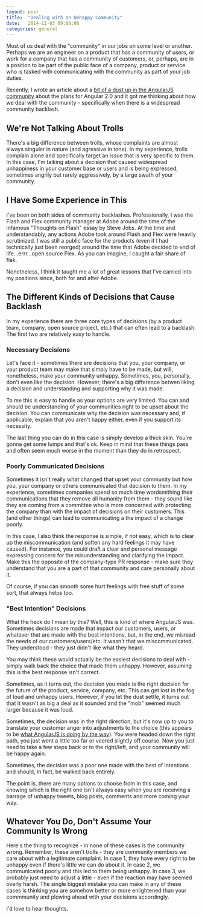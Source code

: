 ```yaml
---
layout: post
title:  "Dealing with an Unhappy Community"
date:   2014-11-03 09:00:00
categories: general
---
```


Most of us deal with the "community" in our jobs on some level or another. Perhaps we are an engineer on a product that has a community of users, or work for a company that has a community of customers, or, perhaps, are in a position to be part of the public face of a company, product or service who is tasked with communicating with the community as part of your job duties.

Recently, I wrote an article about a [bit of a dust up in the AngularJS community](http://developer.telerik.com/featured/can-angularjs-maintain-dominance/) about the plans for Angular 2.0 and it got me thinking about how we deal with the community - specifically when there is a widespread community backlash.
<!--more-->

## We're Not Talking About Trolls

There's a big difference between trolls, whose complaints are almost always singular in nature (and agressive in tone). In my experience, trolls complain alone and specifically target an issue that is very specific to them. In this case, I'm talking about a decision that caused widespread unhappiness in your customer base or users and is being expressed, sometimes angrily but rarely aggressively, by a large swath of your community.

## I Have Some Experience in This

I've been on both sides of community backlashes. Professionally, I was the Flash and Flex community manager at Adobe around the time of the infamous "Thoughts on Flash" essay by Steve Jobs. At the time and understandably, any actions Adobe took around Flash and Flex were heavily scrutinized. I was still a public face for the products (even if I had technically just been reorged) around the time that Adobe decided to end of life...errr...open source Flex. As you can imagine, I caught a fair share of flak.

Nonetheless, I think it taught me a lot of great lessons that I've carried into my positions since, both for and after Adobe.

## The Different Kinds of Decisions that Cause Backlash

In my experience there are three core types of decisions (by a product team, company, open source project, etc.) that can often lead to a backlash. The first two are relatively easy to handle.

### Necessary Decisions

Let's face it - sometimes there are decisions that you, your company, or your product team may make that simply have to be made, but will, nonetheless, make your community unhappy. Sometimes, you, personally, don't even like the decision. However, there's a big difference betwen liking a decision and understanding and supporting why it was made.

To me this is easy to handle as your options are very limited. You can and should be understanding of your communities right to be upset about the decision. You can communicate why the decision was necessary and, if applicable, explain that you aren't happy either, even if you support its necessity.

The last thing you can do in this case is simply develop a thick skin. You're gonna get some lumps and that's ok. Keep in mind that these things pass and often seem much worse in the moment than they do in retrospect.

### Poorly Communicated Decisions

Sometimes it isn't really what changed that upset your community but how you, your company or others communicated that decision to them. In my experience, sometimes companies spend so much time wordsmithing their communications that they remove all humanity from them - they sound like they are coming from a committee who is more concerned with protecting the company than with the impact of decisions on their customers. This (and other things) can lead to communicating a the impact of a change poorly.

In this case, I also think the response is simple, if not easy, which is to clear up the miscommunication (and soften any hard feelings it may have caused). For instance, you could draft a clear and personal message expressing concern for the misunderstanding and clarifying the impact. Make this the opposite of the company-type PR response - make sure they understand that you are a part of that community and care personally about it.

Of course, if you can smooth some hurt feelings with free stuff of some sort, that always helps too.

### "Best Intention" Decisions

What the heck do I mean by this? Well, this is kind of where AngularJS was. Sometimes decisions are made that impact our customers, users, or whatever that are made with the best intentions, but, in the end, we misread the needs of our customers/users/etc. It wasn't that we miscommunicated. They understood - they just didn't like what they heard.

You may think these would actually be the easiest decisions to deal with - simply walk back the choice that made them unhappy. However, assuming this is the best response isn't correct.

Sometimes, as it turns out, the decision you made is the right decision for the future of the product, service, company, etc. This can get lost in the fog of loud and unhappy users. However, if you let the dust settle, it turns out that it wasn't as big a deal as it sounded and the "mob" seemed much larger because it was loud.

Sometimes, the decision was in the right direction, but it's now up to you to translate your customer anger into adjustments to the choice (this appears to be [what AngularJS is doing by the way](https://github.com/angular/angular/issues/133)). You were headed down the right path, you just went a little too far or veered slightly off course. Now you just need to take a few steps back or to the right/left, and your community will be happy again.

Sometimes, the decision was a poor one made with the best of intentions and should, in fact, be walked back entirely.

The point is, there are many options to choose from in this case, and knowing which is the right one isn't always easy when you are receiving a barrage of unhappy tweets, blog posts, comments and more coming your way.

## Whatever You Do, Don't Assume Your Community Is Wrong

Here's the thing to recognize - in none of these cases is the community wrong. Remember, these aren't trolls - they are community members we care about with a legitimate complaint. In case 1, they have every right to be unhappy even if there's little we can do about it. In case 2, we communicated poorly and this led to them being unhappy. In case 3, we probably just need to adjust a little - even if the reaction may have seemed overly harsh. The single biggest mistake you can make in any of these cases is thinking you are somehow better or more enlightened than your commmunity and plowing ahead with your decisions accordingly.

I'd love to hear thoughts.